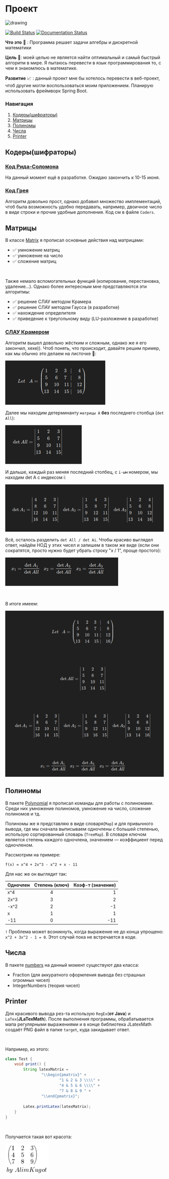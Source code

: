 # Проект

<img src="https://ForTheBadge.com/images/badges/built-with-science.svg" alt="drawing" width="190"/>

[![Build Status](https://travis-ci.com/AlimKugot/HigherMathJava.svg?branch=master)](https://travis-ci.com/AlimKugot/HigherMathJava)
[![Documentation Status](https://readthedocs.org/projects/ansicolortags/badge/?version=latest)](http://ansicolortags.readthedocs.io/?badge=latest)

**Что это** 👷 : Программа решает задачи алгебры и дискретной математики

**Цель** 🎯: моей целью не является найти оптимальный и самый быстрый алгоритм в мире. Я пытаюсь перевести в язык
программирования то, с чем я знакомлюсь в математике.

**Развитие** 📈 : данный проект мне бы хотелось перевести в веб-проект, чтоб другие могли воспользоваться моим
приложением. Планирую использовать фреймворк Spring Boot.

### Навигация

1. [Кодеры(шифраторы)](#Кодеры(шифраторы))
2. [Матрицы](#Матрицы)
3. [Полиномы](#Полиномы)
4. [Числа](#Числа)
5. [Printer](#Printer)

## Кодеры(шифраторы)

### [Код Рида-Соломона](src/main/java/alim/math/coders/ReedSolomon.java)

На данный момент ещё в разработке. Ожидаю закончить к 10-15 июня.

### [Код Грея](src/main/java/alim/math/coders/Gray.java)

Алгоритм довольно прост, однако добавил множество имплементаций, чтоб была возможность удобно передавать, например,
двоичное число в виде строки и прочие удобные дополнения. Код см в файле `Coders`.

## Матрицы

В классе [Matrix](src/main/java/alim/math/matrix) я прописал основные действия над матрицами:

- ✅ умножение матриц
- ✅ умножение на число
- ✅ сложение матриц

<br>

Также немало вспомогательных функций (копирование, перестановка, удаление...). Однако более интересным мне
представляются эти алгоритмы:

- ✅ решение СЛАУ методом Крамера
- ✅ решение СЛАУ методом Гаусса (в разработке)
- ✅ нахождение определителя
- ✅ приведение к треугольному виду (LU-разложение в разработке)

### [СЛАУ Крамером](src/main/java/alim/math/matrix/slau/Cramer.java)

Алгоритм вышел довольно жёстким и сложным, однако же я его закончил, хехе)). Чтоб понять, что происходит, давайте решим
пример, как мы обычно это делаем на листочке 📝:

![alim.math.matrix A](/img/slauCramer/matrixA.png)

Далее мы находим детерминанту `матрицы А` **без** последнего столбца
(`det All`):

![detAll](/img/slauCramer/detAll.png)

И дальше, каждый раз меняя последний столбец, с `i-ым` номером, мы находим det A с индексом i:

![detA123](/img/slauCramer/detA123.png)

Всё, осталось разделить `det All / det Ai`. Чтобы красиво выглядел ответ, найдём НОД у этих чисел и запишем в таком же
виде (если они сократятся, просто нужно будет убрать строку "x / 1", проще простого):

![res](/img/slauCramer/result.png)

<br>

В итоге имеем:

![all](/img/slauCramer/all.png)

## Полиномы

В пакете [Polynomial](src/main/java/alim/math/polynomial/Polynomial.java) я прописал команды для работы с полиномами.
Среди них умножение полиномов, умножение на число, сложение полиномов и тд.

Полиномы же я представляю в виде словаря(`Map`) и для привычного вывода, где мы сначала выписываем одночлены с большей
степенью, использую сортированный словарь (`TreeMap`). В словаре ключом является степень каждого одночлена, значением —
коэффициент перед одночленом.

Рассмотрим на примере:

```
f(x) = x^4 + 2x^3 - x^2 + x - 11
```

Для нас же он выглядит так:

| Одночлен | Степень (ключ) | Коэф-т (значение)|
| -------- |:--------------:| ----------------:|
|   x^4    |       4        |        1         |
|  2x^3    |       3        |        2         |
|  -x^2    |       2        |       -1         |
|   x      |       1        |        1         |
|  -11     |       0        |       -11        |

`!` Проблема может возникнуть, когда выражение не до конца упрощено: \
`x^2 + 3x^2 - 1 = 0`. Этот случай пока не встречается в коде.

## Числа

В пакете [numbers](src/main/java/alim/math/numbers) на данный момент существуют два класса:

- Fraction (для аккуратного оформления вывода без страшных огромных чисел)
- IntegerNumbers (теория чисел)

## Printer

Для красивого вывода рез-та использую `RegEx`(**от Java**)
и `LaTex`(**JLaTexMath**). После выполнения программы, обрабатывается мапа регулярными выражениями и в конце библиотека
JLatexMath создаёт PNG файл в папке `target`, куда закидывает ответ.

<br> 

Например, из этого:

```java
class Test {
    void print() {
        String latexMatrix =
                "\\begin{pmatrix}" +
                        "1 & 2 & 3 \\\\" +
                        "4 & 5 & 6 \\\\" +
                        "7 & 8 & 9 " +
                "\\end{pmatrix}";

        Latex.printLatex(latexMatrix);
    }
}
```

<br>

Получается такая вот красота:

![latex](/img/printer.png)
